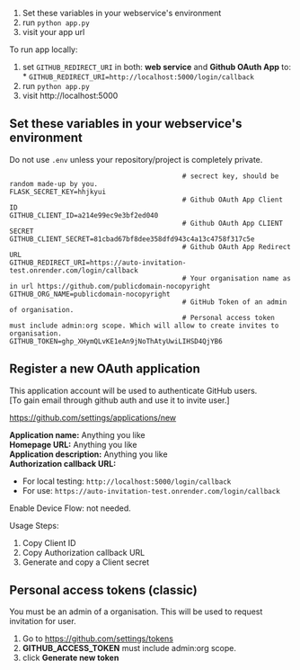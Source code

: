 
1. Set these variables in your webservice's environment
2. run `python app.py`
3. visit your app url

To run app locally:   
  1. set `GITHUB_REDIRECT_URI` in both: **web service** and **Github OAuth App** to: 
    * `GITHUB_REDIRECT_URI=http://localhost:5000/login/callback`
  2. run `python app.py`
  3. visit http://localhost:5000
## Set these variables in your webservice's environment
Do not use `.env` unless your repository/project is completely private.
```
                                           # secrect key, should be random made-up by you.
FLASK_SECRET_KEY=hhjkyui                   
                                           # Github OAuth App Client ID
GITHUB_CLIENT_ID=a214e99ec9e3bf2ed040      
                                           # Github OAuth App CLIENT SECRET
GITHUB_CLIENT_SECRET=81cbad67bf8dee358dfd943c4a13c4758f317c5e 
                                           # Github OAuth App Redirect URL
GITHUB_REDIRECT_URI=https://auto-invitation-test.onrender.com/login/callback 
                                           # Your organisation name as in url https://github.com/publicdomain-nocopyright
GITHUB_ORG_NAME=publicdomain-nocopyright
                                           # GitHub Token of an admin of organisation.
                                           # Personal access token must include admin:org scope. Which will allow to create invites to organisation.
GITHUB_TOKEN=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 
```

## Register a new OAuth application

This application account will be used to authenticate GitHub users.  
[To gain email through github auth and use it to invite user.]  

https://github.com/settings/applications/new

**Application name:** Anything you like  
**Homepage URL:** Anything you like  
**Application description:** Anything you like  
**Authorization callback URL:**  
  * For local testing: `http://localhost:5000/login/callback`  
  * For use: `https://auto-invitation-test.onrender.com/login/callback`  

Enable Device Flow: not needed.  

Usage Steps:  
1. Copy Client ID
2. Copy Authorization callback URL
3. Generate and copy a Client secret




## Personal access tokens (classic)

You must be an admin of a organisation.
This will be used to request invitation for user.

1. Go to https://github.com/settings/tokens
2. **GITHUB_ACCESS_TOKEN** must include admin:org scope. 
3. click **Generate new token**


